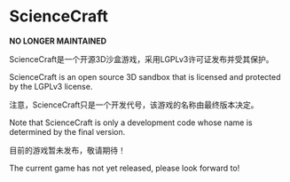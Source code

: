 # ScienceCraft
**NO LONGER MAINTAINED**

ScienceCraft是一个开源3D沙盒游戏，采用LGPLv3许可证发布并受其保护。

ScienceCraft is an open source 3D sandbox that is licensed and protected by the LGPLv3 license.

注意，ScienceCraft只是一个开发代号，该游戏的名称由最终版本决定。

Note that ScienceCraft is only a development code whose name is determined by the final version.

目前的游戏暂未发布，敬请期待！

The current game has not yet released, please look forward to!
